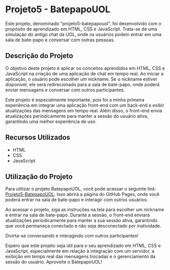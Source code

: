 # Projeto5 - BatepapoUOL

Este projeto, denominado "projeto5-batepapouol", foi desenvolvido com o propósito de aprendizado em HTML, CSS e JavaScript. Trata-se de uma simulação do antigo chat da UOL, onde os usuários podem entrar em uma sala de bate-papo e conversar com outras pessoas.

## Descrição do Projeto

O objetivo deste projeto é aplicar os conceitos aprendidos em HTML, CSS e JavaScript na criação de uma aplicação de chat em tempo real. Ao iniciar a aplicação, o usuário pode escolher um nickname. Se o nickname estiver disponível, ele será redirecionado para a sala de bate-papo, onde poderá enviar mensagens e conversar com outros participantes.

Este projeto é especialmente importante, pois foi a minha primeira experiência em integrar uma aplicação front-end com um back-end e exibir atualizações das mensagens em tempo real. Além disso, o front-end envia atualizações periodicamente para manter a sessão do usuário ativa, garantindo uma melhor experiência de uso.

## Recursos Utilizados

- HTML
- CSS
- JavaScript

## Utilização do Projeto

Para utilizar o projeto BatepapoUOL, você pode acessar o seguinte link: [Projeto5-BatepapoUOL](https://aikenkov.github.io/projeto5-batepapouol/). Isso abrirá a página do GitHub Pages, onde você poderá entrar na sala de bate-papo e interagir com outros usuários.

Ao acessar o projeto, siga as instruções na tela para escolher um nickname e entrar na sala de bate-papo. Durante a sessão, o front-end enviará atualizações periodicamente para manter a sua sessão ativa, garantindo que você permaneça conectado e não seja desconectado por inatividade.

Divirta-se conversando e interagindo com outros participantes!

Espero que este projeto seja útil para o seu aprendizado em HTML, CSS e JavaScript, especialmente em relação à integração com um servidor, a exibição em tempo real das mensagens trocadas e o gerenciamento da sessão do usuário. Aproveite o BatepapoUOL!

